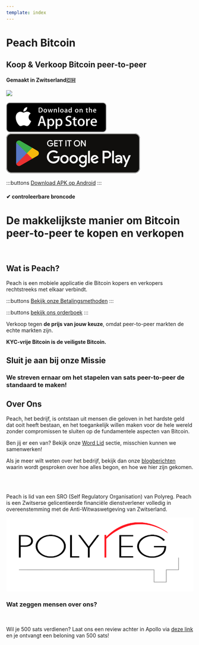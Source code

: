 ```yaml
---
template: index
---
```


<!--[teaser]-->

# Peach Bitcoin

## Koop & Verkoop Bitcoin <span>peer-to-peer</span>

#### Gemaakt in Zwitserland🇨🇭

<div class="inner-wrap">

![](/img/phones.png)

<div>
  <div class="md:flex items-end">
    <a href="https://testflight.apple.com/join/wfSPFEWG"><img class="h-180px md:h-90px" src="/img/home/download-on-the-app-store.svg" alt="Downloaden van de App Store"></a>
    <a class="md:ml-4" href="https://play.google.com/store/apps/details?id=com.peachbitcoin.peach.mainnet"><img class="h-180px md:h-90px" src="/img/home/get-it-on-google-play.svg" alt="Krijgen op Google Play"></a>
  </div>

:::buttons
[Download APK op Android](/apk/)
:::

</div>

</div>

#### ✔ controleerbare broncode

<!--[top]-->

# De makkelijkste manier om Bitcoin peer-to-peer te kopen en verkopen

<br>

## Wat is Peach?

Peach is een mobiele applicatie die Bitcoin kopers en verkopers rechtstreeks met elkaar verbindt.

:::buttons
[Bekijk onze Betalingsmethoden](/how-it-works/#available-payment-methods)
:::

:::buttons
[bekijk ons ​​orderboek](/nl/kycfree-orderbook)
:::

Verkoop tegen **de prijs van jouw keuze**, omdat peer-to-peer markten de echte markten zijn.

**KYC-vrije Bitcoin is de veiligste Bitcoin.**

<!--[mission]-->

## Sluit je aan bij onze Missie

### We streven ernaar om het stapelen van sats peer-to-peer de standaard te maken!

<!--[about]-->

## Over Ons

Peach, het bedrijf, is ontstaan uit mensen die geloven in het hardste geld dat ooit heeft bestaan, en het toegankelijk willen maken voor de hele wereld zonder compromissen te sluiten op de fundamentele aspecten van Bitcoin.

Ben jij er een van? Bekijk onze [Word Lid](/join-us/) sectie, misschien kunnen we samenwerken!

Als je meer wilt weten over het bedrijf, bekijk dan onze [blogberichten](/blog/) waarin wordt gesproken over hoe alles begon, en hoe we hier zijn gekomen.

<br><br>

Peach is lid van een SRO (Self Regulatory Organisation) van Polyreg. Peach is een Zwitserse gelicentieerde financiële dienstverlener volledig in overeenstemming met de Anti-Witwaswetgeving van Zwitserland.

<div class="flex justify-center"><div class="w-1/2">

![](/img/home/polyreg.png)

</div></div>

### Wat zeggen mensen over ons?

<br>
<div id="ap-widget-container" class="ap-widget-container" prod_code="peach" show ="top" bg_color="#FFFFFF" review_bg_color = "#FFFFFF" text_color = "#000000"></div>

Wil je 500 sats verdienen? Laat ons een review achter in Apollo via [deze link](https://heyapollo.com/invite-review?prod=peach) en je ontvangt een beloning van 500 sats!
